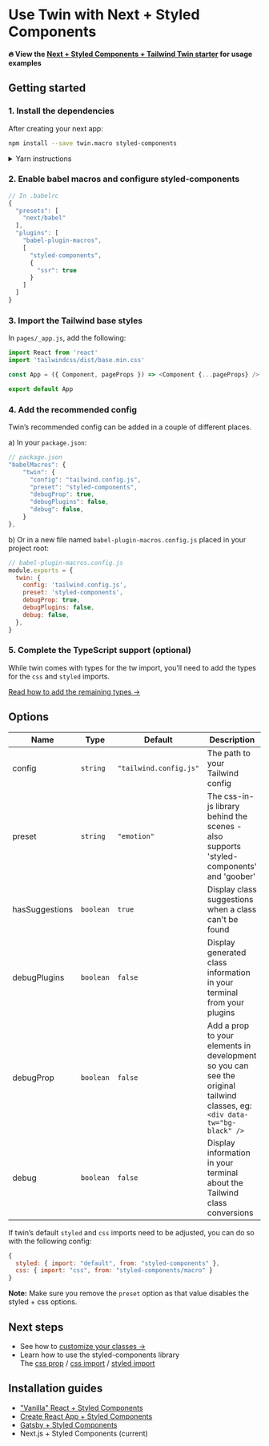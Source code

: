 # Use Twin with Next + Styled Components

**🔥 View the [Next + Styled Components + Tailwind Twin starter](https://codesandbox.io/embed/next-tailwind-styled-components-starter-m1f6d?module=%2Fpages%2Findex.js) for usage examples**

## Getting started

### 1. Install the dependencies

After creating your next app:

```bash
npm install --save twin.macro styled-components
```

<details>
  <summary>Yarn instructions</summary>

```bash
yarn add twin.macro styled-components
```

</details>

### 2. Enable babel macros and configure styled-components

```js
// In .babelrc
{
  "presets": [
    "next/babel"
  ],
  "plugins": [
    "babel-plugin-macros",
    [
      "styled-components",
      {
        "ssr": true
      }
    ]
  ]
}
```

### 3. Import the Tailwind base styles

In `pages/_app.js`, add the following:

```js
import React from 'react'
import 'tailwindcss/dist/base.min.css'

const App = ({ Component, pageProps }) => <Component {...pageProps} />

export default App
```

### 4. Add the recommended config

Twin’s recommended config can be added in a couple of different places.

a) In your `package.json`:

```js
// package.json
"babelMacros": {
    "twin": {
      "config": "tailwind.config.js",
      "preset": "styled-components",
      "debugProp": true,
      "debugPlugins": false,
      "debug": false,
    }
},
```

b) Or in a new file named `babel-plugin-macros.config.js` placed in your project root:

```js
// babel-plugin-macros.config.js
module.exports = {
  twin: {
    config: 'tailwind.config.js',
    preset: 'styled-components',
    debugProp: true,
    debugPlugins: false,
    debug: false,
  },
}
```

### 5. Complete the TypeScript support (optional)

While twin comes with types for the tw import, you’ll need to add the types for the `css` and `styled` imports.

[Read how to add the remaining types →](typescript.md)

## Options

| Name           | Type      | Default                | Description                                                                                                               |
| -------------- | --------- | ---------------------- | ------------------------------------------------------------------------------------------------------------------------- |
| config         | `string`  | `"tailwind.config.js"` | The path to your Tailwind config                                                                                          |
| preset         | `string`  | `"emotion"`            | The css-in-js library behind the scenes - also supports 'styled-components' and 'goober'                                  |
| hasSuggestions | `boolean` | `true`                 | Display class suggestions when a class can't be found                                                                     |
| debugPlugins   | `boolean` | `false`                | Display generated class information in your terminal from your plugins                                                    |
| debugProp      | `boolean` | `false`                | Add a prop to your elements in development so you can see the original tailwind classes, eg: `<div data-tw="bg-black" />` |
| debug          | `boolean` | `false`                | Display information in your terminal about the Tailwind class conversions                                                 |

If twin’s default `styled` and `css` imports need to be adjusted, you can do so with the following config:<br/>

```js
{
  styled: { import: "default", from: "styled-components" },
  css: { import: "css", from: "styled-components/macro" }
}
```

**Note:** Make sure you remove the `preset` option as that value disables the styled + css options.

## Next steps

- See how to [customize your classes →](../customizing-config.md)
- Learn how to use the styled-components library<br/>
  The [css prop](https://styled-components.com/docs/api#css-prop) / [css import](https://styled-components.com/docs/api#css) / [styled import](https://styled-components.com/docs/api#styled)

## Installation guides

- ["Vanilla" React + Styled Components](react.md)
- [Create React App + Styled Components](create-react-app.md)
- [Gatsby + Styled Components](gatsby.md)
- Next.js + Styled Components (current)

